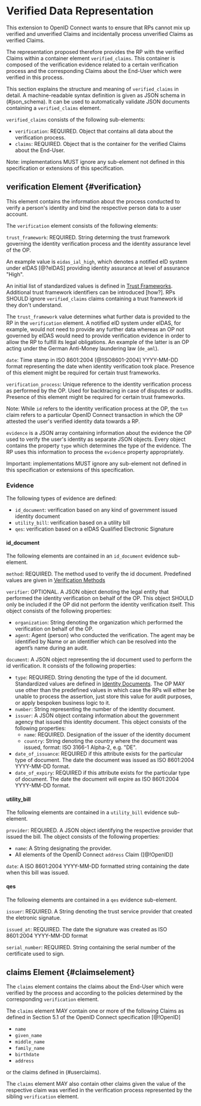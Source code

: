 # Verified Data Representation 

This extension to OpenID Connect wants to ensure that RPs cannot mix up verified and unverified Claims and incidentally process unverified Claims as verified Claims. 

The representation proposed therefore provides the RP with the verified Claims within a container element `verified_claims`. This container is composed of the verification evidence related to a certain verification process and the corresponding Claims about the End-User which were verified in this process.

This section explains the structure and meaning of `verified_claims` in detail. A machine-readable syntax definition is given as JSON schema in (#json_schema). It can be used to automatically validate JSON documents containing a  `verified_claims` element. 

`verified_claims` consists of the following sub-elements:

* `verification`: REQUIRED. Object that contains all data about the verification process.
* `claims`: REQUIRED. Object that is the container for the verified Claims about the End-User. 

Note: implementations MUST ignore any sub-element not defined in this specification or extensions of this specification. 

## verification Element {#verification}

This element contains the information about the process conducted to verify a person's identity and bind the respective person data to a user account.

The `verification` element consists of the following elements: 

`trust_framework`: REQUIRED. String determing the trust framework governing the identity verification process and the identity assurance level of the OP. 

An example value is `eidas_ial_high`, which denotes a notified eID system under eIDAS [@?eIDAS] providing identity assurance at level of assurance "High".

An initial list of standardized values is defined in [Trust Frameworks](#predefined_values_tf). Additional trust framework identifiers can be introduced [how?]. RPs SHOULD ignore `verified_claims` claims containing a trust framework id they don't understand.

The `trust_framework` value determines what further data is provided to the RP in the `verification` element. A notified eID system under eIDAS, for example, would not need to provide any further data whereas an OP not governed by eIDAS would need to provide verification evidence in order to allow the RP to fulfill its legal obligations. An example of the latter is an OP acting under the German Anti-Money laundering law (`de_aml`).

`date`: Time stamp in ISO 8601:2004 [@!ISO8601-2004] YYYY-MM-DD format representing the date when identity verification took place. Presence of this element might be required for certain trust frameworks. 

`verification_process`: Unique reference to the identity verification process as performed by the OP. Used for backtracing in case of disputes or audits. Presence of this element might be required for certain trust frameworks. 

Note: While `id` refers to the identity verification process at the OP, the `txn` claim refers to a particular OpenID Connect transaction in which the OP attested the user's verified identity data towards a RP. 

`evidence` is a JSON array containing information about the evidence the OP used to verify the user's identity as separate JSON objects. Every object contains the property `type` which determines the type of the evidence. The RP uses this information to process the `evidence` property appropriately. 

Important: implementations MUST ignore any sub-element not defined in this specification or extensions of this specification. 

### Evidence 

The following types of evidence are defined:

* `id_document`: verification based on any kind of government issued identity document 
* `utility_bill`: verification based on a utility bill
* `qes`: verification based on a eIDAS Qualified Electronic Signature

#### id_document

The following elements are contained in an `id_document` evidence sub-element. 

`method`: REQUIRED. The method used to verify the id document. Predefined values are given in  [Verification Methods](#predefined_values_vm)

`verifier`: OPTIONAL. A JSON object denoting the legal entity that performed the identity verification on behalf of the OP. This object SHOULD only be included if the OP did not perform the identity verification itself. This object consists of the following properties:

* `organization`: String denoting the organization which performed the verification on behalf of the OP. 
* `agent`: Agent (person) who conducted the verification. The agent may be identified by Name or an identifier which can be resolved into the agent’s name during an audit.

`document`: A JSON object representing the id document used to perform the id verification. It consists of the following properties:

* `type`: REQUIRED. String denoting the type of the id document. Standardized values are defined in [Identity Documents](#predefined_values_idd). The OP MAY use other than the predefined values in which case the RPs will either be unable to process the assertion, just store this value for audit purposes, or apply bespoken business logic to it.
* `number`: String representing the number of the identity document.
* `issuer`: A JSON object containg information about the government agency that issued this identity document. This object consists of the following properties:
	*  `name`: REQUIRED. Designation of the issuer of the identity document
	*  `country`: String denoting the country where the document was issued, format: ISO 3166-1 Alpha-2, e.g. "DE".
* `date_of_issuance`: REQUIRED if this attribute exists for the particular type of document. The date the document was issued as ISO 8601:2004 YYYY-MM-DD format.
* `date_of_expiry`: REQUIRED if this attribute exists for the particular type of document. The date the document will expire as ISO 8601:2004 YYYY-MM-DD format. 

#### utility_bill

The following elements are contained in a `utility_bill` evidence sub-element. 

`provider`: REQUIRED. A JSON object identifying the respective provider that issued the bill. The object consists of the following properties:

* `name`: A String designating the provider.
* All elements of the OpenID Connect `address` Claim ([@!OpenID])

`date`: A ISO 8601:2004 YYYY-MM-DD formatted string containing the date when this bill was issued.

#### qes

The following elements are contained in a `qes` evidence sub-element. 

`issuer`: REQUIRED. A String denoting the trust service provider that created the eletronic signatue. 

`issued_at`: REQUIRED. The date the signature was created as ISO 8601:2004 YYYY-MM-DD format

`serial_number`: REQUIRED. String containing the serial number of the certificate used to sign.


## claims Element {#claimselement}

The `claims` element contains the claims about the End-User which were verified by the process and according to the policies determined by the corresponding `verification` element. 

The `claims` element MAY contain one or more of the following Claims as defined in Section 5.1 of the OpenID Connect specification [@!OpenID]

* `name`
* `given_name`
* `middle_name`
* `family_name`
* `birthdate`
* `address`

or the claims defined in (#userclaims).

The `claims` element MAY also contain other claims given the value of the respective claim was verified in the verification process represented by the sibling `verification` element. 

